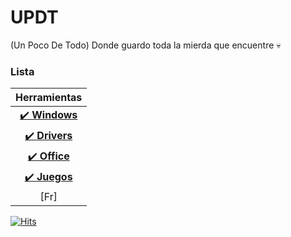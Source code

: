 # UPDT 

(Un Poco De Todo) Donde guardo toda la mierda que encuentre :skull:


### Lista

| Herramientas |
| :-: | 
| [✔️ **Windows**](tools/windows.md) | 
| [✔️ **Drivers**](tools/drivers.md) | 
| [✔️ **Office**](tools/office.md) |
| [✔️ **Juegos**](tools/juegos.md) | 
| [Fr]


[![Hits](https://hits.sh/github.com/lolminiyt/UPDT.svg?style=for-the-badge&label=Vistas)](https://hits.sh/github.com/lolminiyt/UPDT/)
